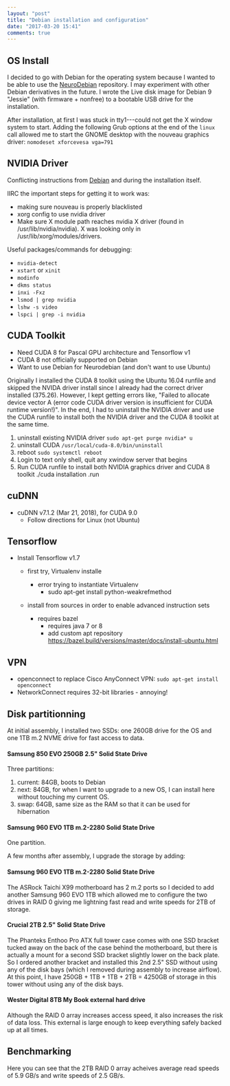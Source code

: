 ```yaml
---
layout: "post"
title: "Debian installation and configuration"
date: "2017-03-20 15:41"
comments: true
---
```


## OS Install
I decided to go with Debian for the operating system because I wanted to be able to use the [NeuroDebian](http://neuro.debian.net/) repository. I may experiment with other Debian derivatives in the future. I wrote the Live disk image for Debian 9 "Jessie" (with firmware + nonfree) to a bootable USB drive for the installation.

After installation, at first I was stuck in tty1---could not get the X window system to start. Adding the following Grub options at the end of the ```linux``` call allowed me to start the GNOME desktop with the nouveau graphics driver: ```nomodeset xforcevesa vga=791```

## NVIDIA Driver
Conflicting instructions from [Debian](https://wiki.debian.org/NvidiaGraphicsDrivers#jessie-375) and during the installation itself.

IIRC the important steps for getting it to work was:
* making sure nouveau is properly blacklisted
* xorg config to use nvidia driver
* Make sure X module path reaches nvidia X driver (found in /usr/lib/nvidia/nvidia). X was looking only in /usr/lib/xorg/modules/drivers.

Useful packages/commands for debugging:
* ```nvidia-detect```
* ```xstart``` or ```xinit```
* ```modinfo```
* ```dkms status```
* ```inxi -Fxz```
* ```lsmod | grep nvidia```
* ```lshw -s video```
* ```lspci | grep -i nvidia```


## CUDA Toolkit
* Need CUDA 8 for Pascal GPU architecture and Tensorflow v1
* CUDA 8 not officially supported on Debian
* Want to use Debian for Neurodebian (and don't want to use Ubuntu)

<!-- Originally installed CUDA toolkit using Ubuntu 16.04 runfile,
but later realized it lists gcc 5 as minimum requirement, which is only available in debian testing. However, I did manage to install that version and was able to compile CUDA examples successfully. However, they won't run and give me the error "Failed to allocate device vector A (error code CUDA driver version is insufficient for CUDA runtime version!)" Despite that I have NVIDIA 375.26 installed which seems to be the same version that comes with the CUDA toolkit.

assuming similar to Ubuntu 14.04 install so follow those instructions -->
<!--
Requirement  | Version  | Installed
--|---|--
Kernel  | 3.13	  |  3.16
GCC	    | 4.8.2	  |  4.9.2
GLIBC	  |  2.19   |  2.19 (libc-bin and associated packages)
ICC     | 	16.0  |
PGI		  |  16.3+  |
XLC		  | NO      |
CLANG   | 3.8+    |  3.8 (use update-alternatives to specify 3.8 over 3.5) -->

Originally I installed the CUDA 8 toolkit using the Ubuntu 16.04 runfile and skipped the NVIDA driver install since I already had the correct driver installed (375.26). However, I kept getting errors like, "Failed to allocate device vector A (error code CUDA driver version is insufficient for CUDA runtime version!)". In the end, I had to uninstall the NVIDIA driver and use the CUDA runfile to install both the NVIDIA driver and the CUDA 8 toolkit at the same time.

1. uninstall existing NVIDIA driver ```sudo apt-get purge nvidia* u```
2. uninstall CUDA ```/usr/local/cuda-8.0/bin/uninstall```
3. reboot ```sudo systemctl reboot```
4. Login to text only shell, quit any xwindow server that begins
5. Run CUDA runfile to install both NVIDIA graphics driver and CUDA 8 toolkit
./cuda installation .run

## cuDNN
* cuDNN v7.1.2 (Mar 21, 2018), for CUDA 9.0
  * Follow directions for Linux (not Ubuntu)

## Tensorflow
* Install Tensorflow v1.7
  * first try, Virtualenv installe
    * error trying to instantiate Virtualenv
      * sudo apt-get install python-weakrefmethod


  * install from sources in order to enable advanced instruction sets
    * requires bazel
      * requires java 7 or 8
      * add custom apt repository https://bazel.build/versions/master/docs/install-ubuntu.html


## VPN
* openconnect to replace Cisco AnyConnect VPN: ```sudo apt-get install openconnect```
* NetworkConnect requires 32-bit libraries - annoying!

## Disk partitionning
At initial assembly, I installed two SSDs: one 260GB drive for the OS and one 1TB m.2 NVME drive for fast access to data.
#### Samsung 850 EVO 250GB 2.5" Solid State Drive
Three partitions:
1. current: 84GB, boots to Debian
2. next: 84GB, for when I want to upgrade to a new OS, I can install here without touching my current OS.
3. swap: 64GB, same size as the RAM so that it can be used for hibernation

#### Samsung 960 EVO 1TB m.2-2280 Solid State Drive
One partition.

A few months after assembly, I upgrade the storage by adding:
#### Samsung 960 EVO 1TB m.2-2280 Solid State Drive
The ASRock Taichi X99 motherboard has 2 m.2 ports so I decided to add another Samsung 960 EVO 1TB which allowed me to configure the two drives in RAID 0 giving me lightning fast read and write speeds for 2TB of storage.

#### Crucial 2TB 2.5" Solid State Drive
The Phanteks Enthoo Pro ATX full tower case comes with one SSD bracket tucked away on the back of the case behind the motherboard, but there is actually a mount for a second SSD bracket slightly lower on the back plate. So I ordered another bracket and installed this 2nd 2.5" SSD without using any of the disk bays (which I removed during assembly to increase airflow). At this point, I have 250GB + 1TB + 1TB + 2TB = 4250GB of storage in this tower without using any of the disk bays.

#### Wester Digital 8TB My Book external hard drive
Although the RAID 0 array increases access speed, it also increases the risk of data loss. This external is large enough to keep everything safely backed up at all times.

## Benchmarking
Here you can see that the 2TB RAID 0 array acheives average read speeds of 5.9 GB/s and write speeds of 2.5 GB/s.

<!-- ## Dotfiles and configurations -->

<!-- ## Development environment
* Conda
* NeuroDebian repository
  * fslview
  * python-nipype
  * python-mvpa2
* Atom
  * link to gist
  * tricky getting Hydrogen to inherit conda environment, had to install ipykernel and run python -m ipykernel install --user --name tf --display-name "Python (tf)" after which I had to reinstall the tensorflow whl for some reason
  * -->

<!-- ## Programs
* MATLAB
* BrainVoyager

## MATLAB toolboxes
* NeuroElf -->

